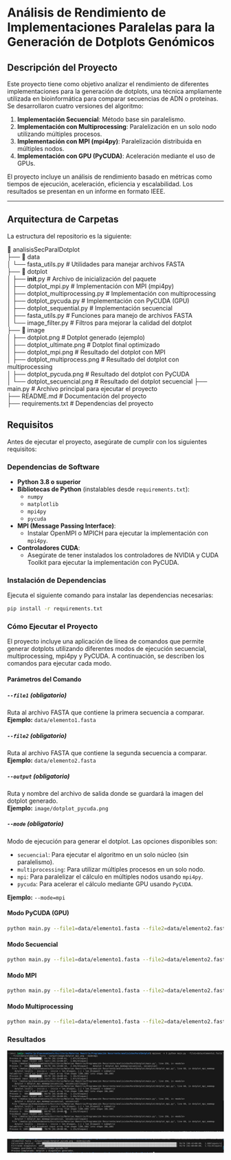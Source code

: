 # Análisis de Rendimiento de Implementaciones Paralelas para la Generación de Dotplots Genómicos

## Descripción del Proyecto

Este proyecto tiene como objetivo analizar el rendimiento de diferentes implementaciones para la generación de dotplots, una técnica ampliamente utilizada en bioinformática para comparar secuencias de ADN o proteínas. Se desarrollaron cuatro versiones del algoritmo:

1. **Implementación Secuencial**: Método base sin paralelismo.
2. **Implementación con Multiprocessing**: Paralelización en un solo nodo utilizando múltiples procesos.
3. **Implementación con MPI (mpi4py)**: Paralelización distribuida en múltiples nodos.
4. **Implementación con GPU (PyCUDA)**: Aceleración mediante el uso de GPUs.

El proyecto incluye un análisis de rendimiento basado en métricas como tiempos de ejecución, aceleración, eficiencia y escalabilidad. Los resultados se presentan en un informe en formato IEEE.

---

## Arquitectura de Carpetas

La estructura del repositorio es la siguiente:

📂 analisisSecParalDotplot  
├── 📂 data  
│   └── fasta_utils.py            # Utilidades para manejar archivos FASTA  
├── 📂 dotplot  
│   ├── __init__.py               # Archivo de inicialización del paquete  
│   ├── dotplot_mpi.py            # Implementación con MPI (mpi4py)  
│   ├── dotplot_multiprocessing.py # Implementación con multiprocessing  
│   ├── dotplot_pycuda.py       # Implementación con PyCUDA (GPU)  
│   ├── dotplot_sequential.py   # Implementación secuencial  
│   ├── fasta_utils.py          # Funciones para manejo de archivos FASTA  
│   └── image_filter.py         # Filtros para mejorar la calidad del dotplot  
├── 📂 image  
│   ├── dotplot.png             # Dotplot generado (ejemplo)  
│   ├── dotplot_ultimate.png    # Dotplot final optimizado  
│   ├── dotplot_mpi.png         # Resultado del dotplot con MPI  
│   ├── dotplot_multiprocess.png # Resultado del dotplot con multiprocessing  
│   ├── dotplot_pycuda.png      # Resultado del dotplot con PyCUDA  
│   └── dotplot_secuencial.png  # Resultado del dotplot secuencial
├── main.py                     # Archivo principal para ejecutar el proyecto  
├── README.md                   # Documentación del proyecto  
├── requirements.txt            # Dependencias del proyecto  


## Requisitos

Antes de ejecutar el proyecto, asegúrate de cumplir con los siguientes requisitos:

### Dependencias de Software
- **Python 3.8 o superior**
- **Bibliotecas de Python** (instalables desde `requirements.txt`):
  - `numpy`
  - `matplotlib`
  - `mpi4py`
  - `pycuda`
- **MPI (Message Passing Interface)**:
  - Instalar OpenMPI o MPICH para ejecutar la implementación con `mpi4py`.
- **Controladores CUDA**:
  - Asegúrate de tener instalados los controladores de NVIDIA y CUDA Toolkit para ejecutar la implementación con PyCUDA.

### Instalación de Dependencias
Ejecuta el siguiente comando para instalar las dependencias necesarias:

```bash
pip install -r requirements.txt
```

### Cómo Ejecutar el Proyecto

El proyecto incluye una aplicación de línea de comandos que permite generar dotplots utilizando diferentes modos de ejecución 
secuencial, multiprocessing, mpi4py y PyCUDA. A continuación, se describen los comandos para ejecutar cada modo.

#### Parámetros del Comando

##### `--file1` (obligatorio)
Ruta al archivo FASTA que contiene la primera secuencia a comparar.  
**Ejemplo:** `data/elemento1.fasta`

##### `--file2` (obligatorio)
Ruta al archivo FASTA que contiene la segunda secuencia a comparar.  
**Ejemplo:** `data/elemento2.fasta`

##### `--output` (obligatorio)
Ruta y nombre del archivo de salida donde se guardará la imagen del dotplot generado.  
**Ejemplo:** `image/dotplot_pycuda.png`

##### `--mode` (obligatorio)
Modo de ejecución para generar el dotplot. Las opciones disponibles son:  
- `secuencial`: Para ejecutar el algoritmo en un solo núcleo (sin paralelismo).  
- `multiprocessing`: Para utilizar múltiples procesos en un solo nodo.  
- `mpi`: Para paralelizar el cálculo en múltiples nodos usando `mpi4py`.  
- `pycuda`: Para acelerar el cálculo mediante GPU usando `PyCUDA`.  

**Ejemplo:** `--mode=mpi`


#### Modo PyCUDA (GPU)
```bash
python main.py --file1=data/elemento1.fasta --file2=data/elemento2.fasta --output=image/dotplot_pycuda.png --mode=pycuda
```

#### Modo Secuencial
```bash
python main.py --file1=data/elemento1.fasta --file2=data/elemento2.fasta --output=image/dotplot_secuencial.png --mode=secuencial
```
#### Modo MPI
```bash
python main.py --file1=data/elemento1.fasta --file2=data/elemento2.fasta --output=image/dotplot_mpi.png --mode=mpi
```

#### Modo Multiprocessing
```bash
python main.py --file1=data/elemento1.fasta --file2=data/elemento2.fasta --output=image/dotplot_multiprocessing.png --mode=multiprocessing
```

### Resultados

![Resultados](image/info/ejecutarmpi.jpg)

![Resultados2](image/info/executecuda.jpg)








